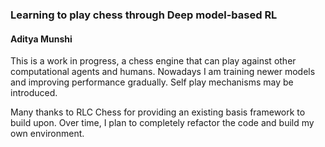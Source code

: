
### Learning to play chess through Deep model-based RL
#### Aditya Munshi

This is a work in progress, a chess engine that can play against other computational agents and humans. Nowadays I am training newer models and improving performance gradually. Self play mechanisms may be introduced.

Many thanks to RLC Chess for providing an existing basis framework to build upon. Over time, I plan to completely refactor the code and build my own environment. 



